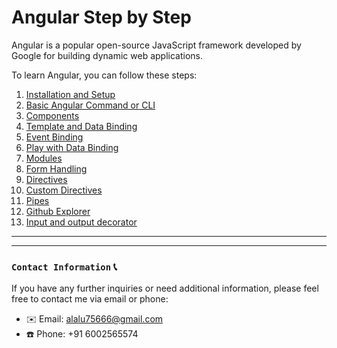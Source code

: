 # Angular Step by Step

Angular is a popular open-source JavaScript framework developed by Google for building dynamic web applications.

To learn Angular, you can follow these steps:

1. [Installation and Setup](https://github.com/alalUDDIN123/angular_practice/tree/installation_and_setup)
2. [Basic Angular Command or CLI](https://github.com/alalUDDIN123/angular_practice/tree/common_command)
3. [Components](https://github.com/alalUDDIN123/angular_practice/tree/components)
4. [Template and Data Binding](https://github.com/alalUDDIN123/angular_practice/tree/template_and_data_binding)
5. [Event Binding](https://github.com/alalUDDIN123/angular_practice/tree/even_binding)
6. [Play with Data Binding](https://github.com/alalUDDIN123/angular_practice/tree/play_with_data_binding)
7. [Modules](https://github.com/alalUDDIN123/angular_practice/tree/module)
8. [Form Handling](https://github.com/alalUDDIN123/angular_practice/tree/form_handling)
9. [Directives](https://github.com/alalUDDIN123/angular_practice/tree/directives)
10. [Custom Directives](https://github.com/alalUDDIN123/angular_practice/tree/custom_directive)
11. [Pipes](https://github.com/alalUDDIN123/angular_practice/tree/pipes)
12. [Github Explorer](https://github.com/alalUDDIN123/angular_practice/tree/github_explorer)
13. [Input and output decorator](https://github.com/alalUDDIN123/angular_practice/tree/input_output_decorator)

---
---
### `Contact Information` 📞

If you have any further inquiries or need additional information, please feel free to contact me via email or phone:

- ✉️ Email: alalu75666@gmail.com
- ☎️ Phone: +91 6002565574